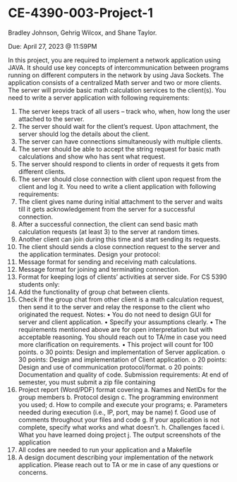 # CE-4390-003-Project-1


 Bradley Johnson, Gehrig Wilcox, and Shane Taylor.


Due: April 27, 2023 @ 11:59PM


In this project, you are required to implement a network application using JAVA. It should use
key concepts of intercommunication between programs running on different computers in the
network by using Java Sockets. The application consists of a centralized Math server and two
or more clients. The server will provide basic math calculation services to the client(s).
You need to write a server application with following requirements:
1. The server keeps track of all users – track who, when, how long the user attached to the
   server.
2. The server should wait for the client’s request. Upon attachment, the server should log
   the details about the client.
3. The server can have connections simultaneously with multiple clients.
4. The server should be able to accept the string request for basic math calculations and
   show who has sent what request.
5. The server should respond to clients in order of requests it gets from different clients.
6. The server should close connection with client upon request from the client and log it.
   You need to write a client application with following requirements:
1. The client gives name during initial attachment to the server and waits till it gets
   acknowledgement from the server for a successful connection.
2. After a successful connection, the client can send basic math calculation requests (at
   least 3) to the server at random times.
3. Another client can join during this time and start sending its requests.
4. The client should sends a close connection request to the server and the application
   terminates.
   Design your protocol:
1. Message format for sending and receiving math calculations.
2. Message format for joining and terminating connection.
3. Format for keeping logs of clients’ activities at server side.
   For CS 5390 students only:
1. Add the functionality of group chat between clients.
2. Check if the group chat from other client is a math calculation request, then send it
   to the server and relay the response to the client who originated the request.
   Notes:
   • You do not need to design GUI for server and client application.
   • Specify your assumptions clearly.
   • The requirements mentioned above are for open interpretation but with acceptable
   reasoning. You should reach out to TA/me in case you need more clarification on
   requirements.
   • This project will count for 100 points.
   o 30 points: Design and implementation of Server application.
   o 30 points: Design and implementation of Client application.
   o 20 points: Design and use of communication protocol/format.
   o 20 points: Documentation and quality of code.
   Submission requirements:
   At end of semester, you must submit a zip file containing
1. Project report (Word/PDF) format covering
   a. Names and NetIDs for the group members
   b. Protocol design
   c. The programming environment you used;
   d. How to compile and execute your programs;
   e. Parameters needed during execution (i.e., IP, port, may be name)
   f. Good use of comments throughout your files and code
   g. If your application is not complete, specify what works and what doesn't.
   h. Challenges faced
   i. What you have learned doing project
   j. The output screenshots of the application
2. All codes are needed to run your application and a Makefile
3. A design document describing your implementation of the network application.
   Please reach out to TA or me in case of any questions or concerns.
